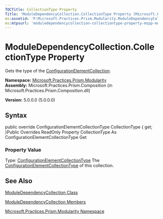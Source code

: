 ```yaml
---
TOCTitle: CollectionType Property
Title: 'ModuleDependencyCollection.CollectionType Property (Microsoft.Practices.Prism.Modularity)'
ms:assetid: 'P:Microsoft.Practices.Prism.Modularity.ModuleDependencyCollection.CollectionType'
ms:mtpsurl: 'moduledependencycollection-collectiontype-property-mspp-modularity.md'
---
```


# ModuleDependencyCollection.CollectionType Property

Gets the type of the [ConfigurationElementCollection](http://msdn.microsoft.com/en-us/library/a35we8et).

**Namespace:** [Microsoft.Practices.Prism.Modularity](https://msdn.microsoft.com/library/microsoft.practices.prism.modularity)
**Assembly:** Microsoft.Practices.Prism.Composition (in Microsoft.Practices.Prism.Composition.dll)

**Version:** 5.0.0.0 (5.0.0.0)

## Syntax
public override ConfigurationElementCollectionType CollectionType { get; }Public Overrides ReadOnly Property CollectionType As ConfigurationElementCollectionType Get
### Property Value

Type: [ConfigurationElementCollectionType](http://msdn.microsoft.com/en-us/library/xtb86yh0)
The [ConfigurationElementCollectionType](http://msdn.microsoft.com/en-us/library/xtb86yh0) of this collection.

## See Also
[ModuleDependencyCollection Class](https://msdn.microsoft.com/library/microsoft.practices.prism.modularity.moduledependencycollection)

[ModuleDependencyCollection Members](https://msdn.microsoft.com/allmembers.t:microsoft.practices.prism.modularity.moduledependencycollection)

[Microsoft.Practices.Prism.Modularity Namespace](https://msdn.microsoft.com/library/microsoft.practices.prism.modularity)

